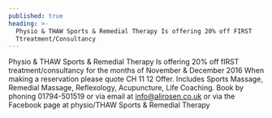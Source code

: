 ```yaml
---
published: true
heading: >-
  Physio & THAW Sports & Remedial Therapy Is offering 20% off FIRST
  Ttreatment/Consultancy
---
```

Physio & THAW Sports & Remedial Therapy
Is offering 20% off fIRST treatment/consultancy for the months of November & December 2016
When making a reservation please quote CH 11 12 Offer. Includes Sports Massage, Remedial Massage, Reflexology, Acupuncture, Life Coaching.
Book by phoning 01794-501519 or via email at info@alirosen.co.uk or via the Facebook page at
physio/THAW Sports & Remedial Therapy
